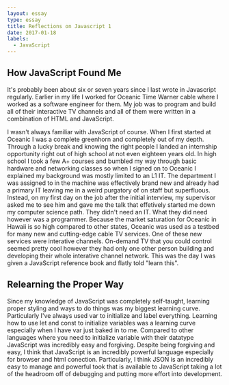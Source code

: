 ```yaml
---
layout: essay
type: essay
title: Reflections on Javascript 1
date: 2017-01-18
labels:
  - JavaScript
---
```


## How JavaScript Found Me
It's probably been about six or seven years since I last wrote in Javascript regularly. Earlier in my life I worked for Oceanic Time Warner cable where I worked as a software engineer for them. My job was to program and build all of their interactive TV channels and all of them were written in a combination of HTML and JavaScript.

I wasn't always familiar with JavaScript of course. When I first started at Oceanic I was a complete greenhorn and completely out of my depth. Through a lucky break and knowing the right people I landed an internship opportunity right out of high school at not even eighteen years old. In high school I took a few A+ courses and bumbled my way through basic hardware and networking classes so when I signed on to Oceanic I explained my background was mostly limited to an L1 IT. The department I was assigned to in the machine was effectively brand new and already had a primary IT leaving me in a weird purgatory of on staff but superfluous. Instead, on my first day on the job after the initial interview, my supervisor asked me to see him and gave me the talk that effetively started me down my computer science path. They didn't need an IT. What they did need however was a programmer. Because the market saturation for Oceanic in Hawaii is so high compared to other states, Oceanic was used as a testbed for many new and cutting-edge cable TV services. One of these new services were interative channels. On-demand TV that you could control seemed pretty cool however they had only one other person building and developing their whole interative channel network. This was the day I was given a JavaScript reference book and flatly told "learn this".

## Relearning the Proper Way
Since my knowledge of JavaScript was completely self-taught, learning proper styling and ways to do things was my biggest learning curve. Particularly I've always used var to initialize and label everything. Learning how to use let and const to initialize variables was a learning curve especially when I have var just baked in to me. Compared to other languages where you need to initialize variable with their datatype JavaScript was incredibly easy and forgiving. Despite being forgiving and easy, I think that JavaScript is an incredibly powerful language especially for browser and html conection. Particularly, I think JSON is an incredibly easy to manage and powerful took that is available to JavaScript taking a lot of the headroom off of debugging and putting more effort into development.
